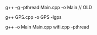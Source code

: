 g++ -g -pthread Main.cpp -o Main // OLD

g++ GPS.cpp -o GPS -lgps

g++ -o Main Main.cpp wifi.cpp -pthread

